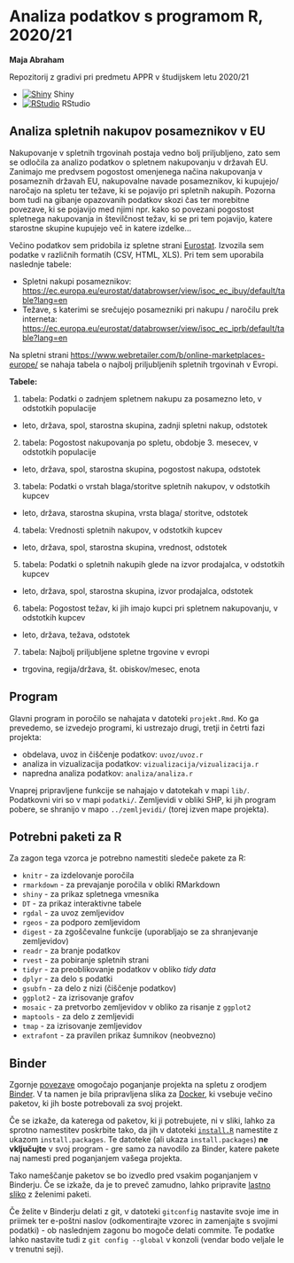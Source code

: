 # Analiza podatkov s programom R, 2020/21
**Maja Abraham**

Repozitorij z gradivi pri predmetu APPR v študijskem letu 2020/21

* [![Shiny](http://mybinder.org/badge.svg)](http://mybinder.org/v2/gh/majaabraham/APPR-2020-21/master?urlpath=shiny/APPR-2020-21/projekt.Rmd) Shiny
* [![RStudio](http://mybinder.org/badge.svg)](http://mybinder.org/v2/gh/majaabraham/APPR-2020-21/master?urlpath=rstudio) RStudio

## Analiza spletnih nakupov posameznikov v EU

Nakupovanje v spletnih trgovinah postaja vedno bolj priljubljeno, zato sem se odločila za analizo podatkov o spletnem nakupovanju v državah EU. Zanimajo me predvsem pogostost omenjenega načina nakupovanja v posameznih državah EU, nakupovalne navade posameznikov, ki kupujejo/ naročajo na spletu ter težave, ki se pojavijo pri spletnih nakupih. Pozorna bom tudi na gibanje opazovanih podatkov skozi čas ter morebitne povezave, ki se pojavijo med njimi npr. kako so povezani pogostost spletnega nakupovanja in številčnost težav, ki se pri tem pojavijo, katere starostne skupine kupujejo več in katere izdelke... 

Večino podatkov sem pridobila iz spletne strani [Eurostat](https://ec.europa.eu/eurostat). Izvozila sem podatke v različnih formatih (CSV, HTML, XLS). Pri tem sem uporabila naslednje tabele:

* Spletni nakupi posameznikov: https://ec.europa.eu/eurostat/databrowser/view/isoc_ec_ibuy/default/table?lang=en
* Težave, s katerimi se srečujejo posamezniki pri nakupu / naročilu prek interneta: https://ec.europa.eu/eurostat/databrowser/view/isoc_ec_iprb/default/table?lang=en

Na spletni strani https://www.webretailer.com/b/online-marketplaces-europe/ se nahaja tabela o najbolj priljubljenih spletnih trgovinah v Evropi.


**Tabele:**
1. tabela: Podatki o zadnjem spletnem nakupu za posamezno leto, v odstotkih populacije
* leto, država, spol, starostna skupina, zadnji spletni nakup, odstotek

2. tabela: Pogostost nakupovanja po spletu, obdobje 3. mesecev, v odstotkih populacije
* leto, država, spol, starostna skupina, pogostost nakupa, odstotek

3. tabela: Podatki o vrstah blaga/storitve spletnih nakupov, v odstotkih kupcev
* leto, država, starostna skupina, vrsta blaga/ storitve, odstotek

4. tabela: Vrednosti spletnih nakupov, v odstotkih kupcev
* leto, država, spol, starostna skupina, vrednost, odstotek

5. tabela: Podatki o spletnih nakupih glede na izvor prodajalca, v odstotkih kupcev
* leto, država, spol, starostna skupina, izvor prodajalca, odstotek

6. tabela: Pogostost težav, ki jih imajo kupci pri spletnem nakupovanju, v odstotkih kupcev
* leto, država, težava, odstotek

7. tabela: Najbolj priljubljene spletne trgovine v evropi
* trgovina, regija/država, št. obiskov/mesec, enota

## Program

Glavni program in poročilo se nahajata v datoteki `projekt.Rmd`.
Ko ga prevedemo, se izvedejo programi, ki ustrezajo drugi, tretji in četrti fazi projekta:

* obdelava, uvoz in čiščenje podatkov: `uvoz/uvoz.r`
* analiza in vizualizacija podatkov: `vizualizacija/vizualizacija.r`
* napredna analiza podatkov: `analiza/analiza.r`

Vnaprej pripravljene funkcije se nahajajo v datotekah v mapi `lib/`.
Podatkovni viri so v mapi `podatki/`.
Zemljevidi v obliki SHP, ki jih program pobere,
se shranijo v mapo `../zemljevidi/` (torej izven mape projekta).

## Potrebni paketi za R

Za zagon tega vzorca je potrebno namestiti sledeče pakete za R:

* `knitr` - za izdelovanje poročila
* `rmarkdown` - za prevajanje poročila v obliki RMarkdown
* `shiny` - za prikaz spletnega vmesnika
* `DT` - za prikaz interaktivne tabele
* `rgdal` - za uvoz zemljevidov
* `rgeos` - za podporo zemljevidom
* `digest` - za zgoščevalne funkcije (uporabljajo se za shranjevanje zemljevidov)
* `readr` - za branje podatkov
* `rvest` - za pobiranje spletnih strani
* `tidyr` - za preoblikovanje podatkov v obliko *tidy data*
* `dplyr` - za delo s podatki
* `gsubfn` - za delo z nizi (čiščenje podatkov)
* `ggplot2` - za izrisovanje grafov
* `mosaic` - za pretvorbo zemljevidov v obliko za risanje z `ggplot2`
* `maptools` - za delo z zemljevidi
* `tmap` - za izrisovanje zemljevidov
* `extrafont` - za pravilen prikaz šumnikov (neobvezno)

## Binder

Zgornje [povezave](#analiza-podatkov-s-programom-r-202021)
omogočajo poganjanje projekta na spletu z orodjem [Binder](https://mybinder.org/).
V ta namen je bila pripravljena slika za [Docker](https://www.docker.com/),
ki vsebuje večino paketov, ki jih boste potrebovali za svoj projekt.

Če se izkaže, da katerega od paketov, ki ji potrebujete, ni v sliki,
lahko za sprotno namestitev poskrbite tako,
da jih v datoteki [`install.R`](install.R) namestite z ukazom `install.packages`.
Te datoteke (ali ukaza `install.packages`) **ne vključujte** v svoj program -
gre samo za navodilo za Binder, katere pakete naj namesti pred poganjanjem vašega projekta.

Tako nameščanje paketov se bo izvedlo pred vsakim poganjanjem v Binderju.
Če se izkaže, da je to preveč zamudno,
lahko pripravite [lastno sliko](https://github.com/jaanos/APPR-docker) z želenimi paketi.

Če želite v Binderju delati z git,
v datoteki `gitconfig` nastavite svoje ime in priimek ter e-poštni naslov
(odkomentirajte vzorec in zamenjajte s svojimi podatki) -
ob naslednjem zagonu bo mogoče delati commite.
Te podatke lahko nastavite tudi z `git config --global` v konzoli
(vendar bodo veljale le v trenutni seji).
